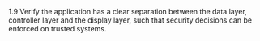 1.9 Verify the application has a clear separation between the data layer, controller layer and the display layer, such that security decisions can be enforced on trusted systems.